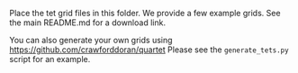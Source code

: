 Place the tet grid files in this folder. 
We provide a few example grids. See the main README.md for a download link.

You can also generate your own grids using https://github.com/crawforddoran/quartet 
Please see the `generate_tets.py` script for an example. 

